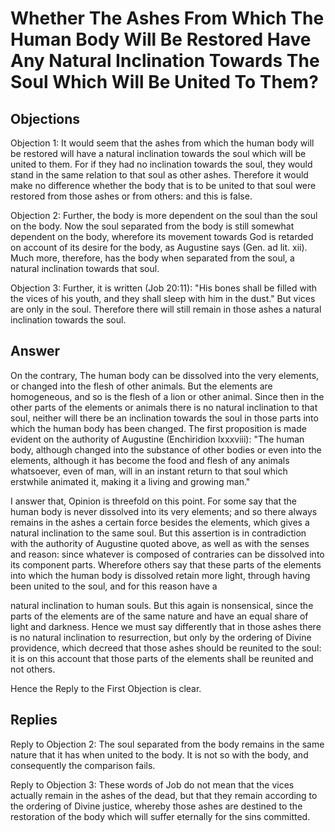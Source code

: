 # Whether The Ashes From Which The Human Body Will Be Restored Have Any Natural Inclination Towards The Soul Which Will Be United To Them?

## Objections

Objection 1: It would seem that the ashes from which the human body will be restored will have a natural inclination towards the soul which will be united to them. For if they had no inclination towards the soul, they would stand in the same relation to that soul as other ashes. Therefore it would make no difference whether the body that is to be united to that soul were restored from those ashes or from others: and this is false.

Objection 2: Further, the body is more dependent on the soul than the soul on the body. Now the soul separated from the body is still somewhat dependent on the body, wherefore its movement towards God is retarded on account of its desire for the body, as Augustine says (Gen. ad lit. xii). Much more, therefore, has the body when separated from the soul, a natural inclination towards that soul.

Objection 3: Further, it is written (Job 20:11): "His bones shall be filled with the vices of his youth, and they shall sleep with him in the dust." But vices are only in the soul. Therefore there will still remain in those ashes a natural inclination towards the soul.

## Answer

On the contrary, The human body can be dissolved into the very elements, or changed into the flesh of other animals. But the elements are homogeneous, and so is the flesh of a lion or other animal. Since then in the other parts of the elements or animals there is no natural inclination to that soul, neither will there be an inclination towards the soul in those parts into which the human body has been changed. The first proposition is made evident on the authority of Augustine (Enchiridion lxxxviii): "The human body, although changed into the substance of other bodies or even into the elements, although it has become the food and flesh of any animals whatsoever, even of man, will in an instant return to that soul which erstwhile animated it, making it a living and growing man."

I answer that, Opinion is threefold on this point. For some say that the human body is never dissolved into its very elements; and so there always remains in the ashes a certain force besides the elements, which gives a natural inclination to the same soul. But this assertion is in contradiction with the authority of Augustine quoted above, as well as with the senses and reason: since whatever is composed of contraries can be dissolved into its component parts. Wherefore others say that these parts of the elements into which the human body is dissolved retain more light, through having been united to the soul, and for this reason have a

natural inclination to human souls. But this again is nonsensical, since the parts of the elements are of the same nature and have an equal share of light and darkness. Hence we must say differently that in those ashes there is no natural inclination to resurrection, but only by the ordering of Divine providence, which decreed that those ashes should be reunited to the soul: it is on this account that those parts of the elements shall be reunited and not others.

Hence the Reply to the First Objection is clear.

## Replies

Reply to Objection 2: The soul separated from the body remains in the same nature that it has when united to the body. It is not so with the body, and consequently the comparison fails.

Reply to Objection 3: These words of Job do not mean that the vices actually remain in the ashes of the dead, but that they remain according to the ordering of Divine justice, whereby those ashes are destined to the restoration of the body which will suffer eternally for the sins committed.